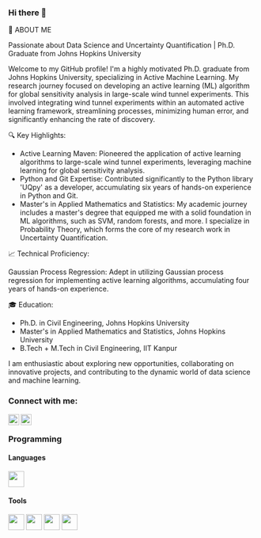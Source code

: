 ### Hi there 👋

<!--
**mohitcek/mohitcek** is a ✨ _special_ ✨ repository because its `README.md` (this file) appears on your GitHub profile.

Here are some ideas to get you started:

- 🔭 I’m currently working on ...
- 🌱 I’m currently learning ...
- 👯 I’m looking to collaborate on ...
- 🤔 I’m looking for help with ...
- 💬 Ask me about ...
- 📫 How to reach me: ...
- 😄 Pronouns: ...
- ⚡ Fun fact: ...
-->

🚀 ABOUT ME

Passionate about Data Science and Uncertainty Quantification | Ph.D. Graduate from Johns Hopkins University

Welcome to my GitHub profile! I'm a highly motivated Ph.D. graduate from Johns Hopkins University, specializing in Active Machine Learning. My research journey focused on developing an active learning (ML) algorithm for global sensitivity analysis in large-scale wind tunnel experiments. This involved integrating wind tunnel experiments within an automated active learning framework, streamlining processes, minimizing human error, and significantly enhancing the rate of discovery.

🔍 Key Highlights:

- Active Learning Maven:
  Pioneered the application of active learning algorithms to large-scale wind tunnel experiments, leveraging machine learning for global sensitivity analysis.
- Python and Git Expertise:
  Contributed significantly to the Python library 'UQpy' as a developer, accumulating six years of hands-on experience in Python and Git.
- Master's in Applied Mathematics and Statistics:
  My academic journey includes a master's degree that equipped me with a solid foundation in ML algorithms, such as SVM, random forests, and more. I specialize in Probability Theory, which forms the core of my research work in Uncertainty Quantification.

📈 Technical Proficiency:

Gaussian Process Regression: Adept in utilizing Gaussian process regression for implementing active learning algorithms, accumulating four years of hands-on experience.

🎓 Education:

- Ph.D. in Civil Engineering, Johns Hopkins University
- Master's in Applied Mathematics and Statistics, Johns Hopkins University
- B.Tech + M.Tech in Civil Engineering, IIT Kanpur
  
I am enthusiastic about exploring new opportunities, collaborating on innovative projects, and contributing to the dynamic world of data science and machine learning.

### Connect with me:

[<img align="left" alt="codeSTACKr | LinkedIn" width="22px" src="https://cdn.jsdelivr.net/npm/simple-icons@v3/icons/linkedin.svg" />][linkedin]
[<img align="left" alt="codeSTACKr | Instagram" width="22px" src="https://cdn.jsdelivr.net/npm/simple-icons@v3/icons/instagram.svg" />][instagram]

<br />

### Programming
#### Languages
<img height="32" width="32" src="https://cdn.jsdelivr.net/npm/simple-icons@v5/icons/python.svg" /> 

#### Tools
<img height="32" width="32" src="https://cdn.jsdelivr.net/npm/simple-icons@v5/icons/git.svg" /> <img height="32" width="32" src="https://cdn.jsdelivr.net/npm/simple-icons@v5/icons/github.svg" /> <img height="32" width="32" src="https://cdn.jsdelivr.net/npm/simple-icons@v5/icons/pycharm.svg" /> <img height="32" width="32" src="https://cdn.jsdelivr.net/npm/simple-icons@v5/icons/jupyter.svg" />

<br />
<br />

[instagram]: https://www.instagram.com/mohitcek/
[linkedin]: https://www.linkedin.com/in/mohitcek/
